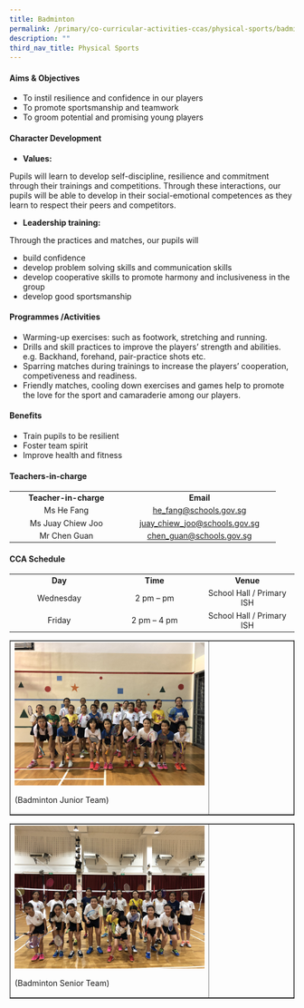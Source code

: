 ```yaml
---
title: Badminton
permalink: /primary/co-curricular-activities-ccas/physical-sports/badminton/
description: ""
third_nav_title: Physical Sports
---
```

<h4><strong>Aims &amp; Objectives</strong></h4>
<ul>
<li>To instil resilience and confidence in our players</li>
<li>To promote sportsmanship and teamwork</li>
<li>To groom potential and promising young players</li>
</ul>
<h4><strong>Character Development&nbsp;</strong></h4>
<ul>
<li><strong>Values:</strong></li>
</ul>
<p>Pupils will learn to develop self-discipline, resilience and commitment through their trainings and competitions. Through these interactions, our pupils will be able to develop in their social-emotional competences as they learn to respect their peers and competitors.</p>
<ul>
<li><strong>Leadership training:</strong></li>
</ul>
<p>Through the practices and matches, our pupils will</p>
<ul style="list-style-type: disc;">
<li>build confidence</li>
<li>develop problem solving skills and communication skills</li>
<li>develop cooperative skills to promote harmony and inclusiveness in the group</li>
<li>develop good sportsmanship</li>
</ul>
<h4><strong>Programmes /Activities</strong></h4>
<ul>
<li>Warming-up exercises: such as footwork, stretching and running.</li>
<li>Drills and skill practices to improve the players&rsquo; strength and abilities.<br />e.g. Backhand, forehand, pair-practice shots etc.</li>
<li>Sparring matches during trainings to increase the players&rsquo; cooperation, competiveness and readiness.</li>
<li>Friendly matches, cooling down exercises and games help to promote the love for the sport and camaraderie among our players.</li>
</ul>
<h4><strong>Benefits</strong></h4>
<ul>
<li>Train pupils to be resilient</li>
<li>Foster team spirit</li>
<li>Improve health and fitness</li>
</ul>
<h4><strong>Teachers-in-charge</strong></h4>
<table>
<tbody>
<tr>
<td style="text-align: center;" width="187"><strong>Teacher-in-charge</strong></td>
<td style="text-align: center;" width="256"><strong>Email</strong></td>
</tr>
<tr>
<td style="text-align: center;" width="187">Ms He Fang</td>
<td style="text-align: center;" width="256"><a href="mailto:he_fang@schools.gov.sg">he_fang@schools.gov.sg</a></td>
</tr>
<tr>
<td style="text-align: center;" width="187">Ms Juay Chiew Joo</td>
<td style="text-align: center;" width="256"><a href="mailto:juay_chiew_joo@schools.gov.sg">juay_chiew_joo@schools.gov.sg</a></td>
</tr>
<tr>
<td style="text-align: center;" width="187">Mr Chen Guan</td>
<td style="text-align: center;" width="256"><a href="mailto:chen_guan@schools.gov.sg">chen_guan@schools.gov.sg</a></td>
</tr>
</tbody>
</table>
<h4><strong>CCA Schedule</strong></h4>
<table>
<tbody>
<tr>
<td style="text-align: center;" width="205"><strong>Day</strong></td>
<td style="text-align: center;" width="205"><strong>Time</strong></td>
<td style="text-align: center;" width="205"><strong>Venue</strong></td>
</tr>
<tr>
<td style="text-align: center;" width="205">Wednesday</td>
<td style="text-align: center;" width="205">2 pm &ndash; pm</td>
<td style="text-align: center;" width="205">School Hall / Primary ISH</td>
</tr>
<tr>
<td style="text-align: center;" width="205">Friday</td>
<td style="text-align: center;" width="205">2 pm &ndash; 4 pm</td>
<td style="text-align: center;" width="205">School Hall / Primary ISH</td>
</tr>
</tbody>
</table>
<table style="border-collapse: collapse; width: 100%;" border="1">
<tbody>
<tr>
<td style="width: 70%;"><img src="/images/bad1.jpg"><p>(Badminton Junior Team)</p></td>
<td style="width: 30%;">&nbsp;</td>
</tr>
</tbody>
</table>
<table style="border-collapse: collapse; width: 100%;" border="1">
<tbody>
<tr>
<td style="width: 70%;"><img src="/images/bad2.jpg"><p>(Badminton Senior Team)</p></td>
<td style="width: 30%;">&nbsp;</td>
</tr>
</tbody>
</table>
